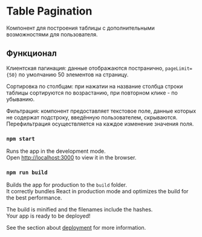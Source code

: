 # Table Pagination
Компонент для построения таблицы с дополнительными возможностями для пользователя.

## Функционал
Клиентская пагинация: данные отображаются постранично, `pageLimit={50}` по умолчанию 50 элементов на страницу.

Сортировка по столбцам: при нажатии на название столбца строки таблицы сортируются по возрастанию, при повторном клике - по убыванию.

Фильтрация: компонент предоставляет текстовое поле, данные которых не содержат подстроку, введённую пользователем, скрываются. Перефильтрация осуществляется на каждое изменение значения поля.
### `npm start`

Runs the app in the development mode.\
Open [http://localhost:3000](http://localhost:3000) to view it in the browser.

### `npm run build`

Builds the app for production to the `build` folder.\
It correctly bundles React in production mode and optimizes the build for the best performance.

The build is minified and the filenames include the hashes.\
Your app is ready to be deployed!

See the section about [deployment](https://facebook.github.io/create-react-app/docs/deployment) for more information.

